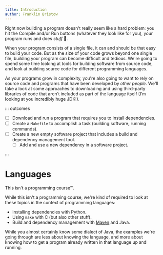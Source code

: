 ```yaml
---
title: Introduction
author: Franklin Bristow
---
```


Right now building a program doesn't really seem like a hard problem: you hit
the Compile and/or Run buttons (whatever they look like for you), your program
runs and does *stuff* :tada:.

When your program consists of a single file, it can and should be that easy to
build your code. But as the size of your code grows beyond one single file,
building your program can become difficult and tedious. We're going to spend
some time looking at tools for building software from source code, and look at
building source code for different programming languages.

As your programs grow in complexity, you're also going to want to rely on source
code and programs that have been developed by *other people*. We'll take a look
at some approaches to downloading and using third-party libraries of code that
aren't included as part of the language itself (I'm looking at you incredibly
huge JDK!).

::: outcomes

* [ ] Download and run a program that requires you to install dependencies.
* [ ] Create a `Makefile` to accomplish a task (building software, running
  commands).
* [ ] Create a new empty software project that includes a build and dependency
  management tool.
    * [ ] Add and use a new dependency in a software project.

:::

Languages
=========

This isn't a programming course&trade;.

While this isn't a programming course, we're kind of required to look at these
topics in the context of programming languages:

* Installing dependencies with Python.
* Using `make` with C (but also other stuff).
* Build and dependency management with [Maven] and Java.

While you almost certainly know some dialect of Java, the examples we're going
through are less about knowing the language, and more about knowing how to get a
program already written in that language up and running.

[Maven]: https://maven.apache.org/
